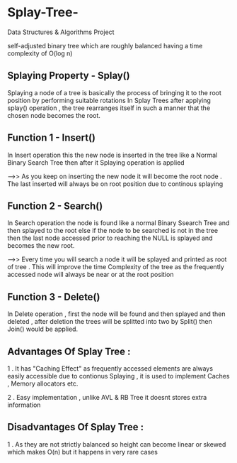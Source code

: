 # Splay-Tree-
Data Structures &amp; Algorithms Project

self-adjusted binary tree which are roughly balanced having a time complexity of O(log n)

## Splaying Property - Splay()
Splaying a node of a tree is basically the process of bringing it to the root position by performing suitable rotations 
In Splay Trees after applying splay() operation , the tree rearranges itself in such a manner that the chosen node becomes the root.

## Function 1 - Insert()
In Insert operation this the new node is inserted in the tree like a Normal Binary Search Tree then after it Splaying operation is applied

-->> As you keep on inserting the new node it will become the root node . The last inserted will always be on root position due to continous splaying

## Function 2 - Search()
In Search operation the node is found like a normal Binary Ssearch Tree and then splayed to the root else if the node to be searched is not in the tree then the last node accessed prior to reaching the NULL is splayed and becomes the new root.

-->> Every time you will search a node it will be splayed and printed as root of tree . This will improve the time Complexity of the tree as the frequently accessed node will always be near or at the root position

## Function 3 - Delete()
In Delete operation , first the node will be found and then splayed and then deleted , after deletion the trees will be splitted into two by Split() then Join() would be applied.

## Advantages Of Splay Tree :
1 . It has "Caching Effect" as frequently accessed elements are always easily accessible due to contionus Splaying , it is used to implement Caches , Memory allocators etc.

2 . Easy implementation , unlike AVL & RB Tree it doesnt stores extra information

## Disadvantages Of Splay Tree :
1 . As they are not strictly balanced so height can become linear or skewed which makes O(n) but it happens in very rare cases
